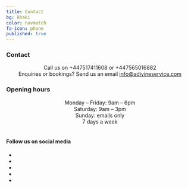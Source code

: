 ```yaml
---
title: Contact
bg: khaki
color: navmatch
fa-icon: phone
published: true
---
```


### Contact
<center><i class="fa fa-phone fa-2x"></i> Call us on +447517411608 or +447565016882</center>
<center><i class="fa fa-envelope fa-2x"></i> Enquiries or bookings? Send us an email <a href="mailto:info@adivineservice.com">info@adivineservice.com</a></center>

### Opening hours
<center>
Monday – Friday: 9am – 6pm <br />
Saturday: 9am – 3pm <br />
Sunday: emails only <br />
7 days a week <br /><br />
</center>

#### Follow us on social media
<center>
<ul id="horizontalmenu">
  <li><a href="https://www.facebook.com/adivineservice"><i class="fa fa-facebook fa-3x"></i></a></li>
  <li></li>
  <li><a href="https://www.instagram.com/adivineservice"><i class="fa fa-instagram fa-3x"></i></a></li>
  <li></li>
  <li><a href="https://twitter.com/servicedivine"><i class="fa fa-twitter fa-3x"></i></a></li>
</ul>
</center>
